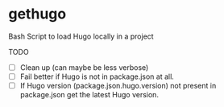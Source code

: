 # gethugo


Bash Script to load Hugo locally in a project

TODO


- [ ] Clean up (can maybe be less verbose)
- [ ] Fail better if Hugo is not in package.json at all.
- [ ] If Hugo version (package.json.hugo.version) not present in package.json get the latest Hugo version.
